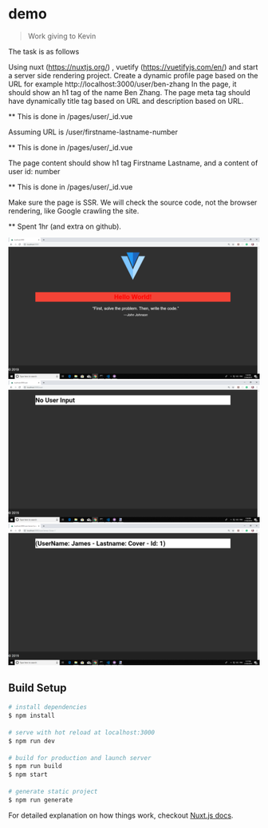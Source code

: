 # demo

> Work giving to Kevin

The task is as follows

Using nuxt (https://nuxtjs.org/) , vuetify (https://vuetifyjs.com/en/) and start a server side rendering project.
Create a dynamic profile page based on the URL for example http://localhost:3000/user/ben-zhang
In the page, it should show an h1 tag of the name Ben Zhang. The page meta tag should have dynamically title tag based on URL and description based on URL.

** This is done in /pages/user/_id.vue

Assuming URL is /user/firstname-lastname-number

** This is done in /pages/user/_id.vue

The page content should show h1 tag Firstname Lastname, and a content of user id: number

** This is done in /pages/user/_id.vue

Make sure the page is SSR. We will check the source code, not the browser rendering, like Google crawling the site.

** Spent 1hr (and extra on github).

![GitHub1](/static/Demo1.png)
![GitHub2](/static/Demo2.png)
![GitHub3](/static/Demo3.png)


## Build Setup

``` bash
# install dependencies
$ npm install

# serve with hot reload at localhost:3000
$ npm run dev

# build for production and launch server
$ npm run build
$ npm start

# generate static project
$ npm run generate
```

For detailed explanation on how things work, checkout [Nuxt.js docs](https://nuxtjs.org).
